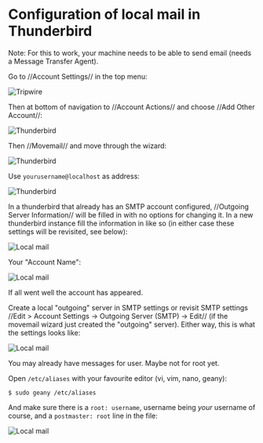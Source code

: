 # Configuration of local mail in Thunderbird

Note: For this to work, your machine needs to be able to send email (needs a Message Transfer Agent).

Go to //Account Settings// in the top menu:

![Tripwire](https://github.com/tymyrddin/orchard/blob/main/mitigations/assets/images/thunderbird-account-settings.png)

Then at bottom of navigation to //Account Actions// and choose //Add Other Account//:

![Thunderbird](https://github.com/tymyrddin/orchard/blob/main/mitigations/assets/images/thunderbird-account-settings2.png)

Then //Movemail// and move through the wizard:

![Thunderbird](https://github.com/tymyrddin/orchard/blob/main/mitigations/assets/images/thunderbird-choose-movemail.png)

Use `yourusername@localhost` as address:

![Thunderbird](https://github.com/tymyrddin/orchard/blob/main/mitigations/assets/images/thunderbird-movemail-address.png)

In a thunderbird that already has an SMTP account configured, //Outgoing Server Information// will be filled in with no options for changing it. In a new thunderbird instance fill the information in like so (in either case these settings will be revisited, see below): 

![Local mail](https://github.com/tymyrddin/orchard/blob/main/mitigations/assets/images/localmail4.png)

Your "Account Name": 

![Local mail](https://github.com/tymyrddin/orchard/blob/main/mitigations/assets/images/localmail5.png)

If all went well the account has appeared. 

Create a local "outgoing" server in SMTP settings or revisit SMTP settings //Edit > Account Settings -> Outgoing Server (SMTP) -> Edit// (if the movemail wizard just created the "outgoing" server). Either way, this is what the settings looks like: 

![Local mail](https://github.com/tymyrddin/orchard/blob/main/mitigations/assets/images/localmail6.png)

You may already have messages for user. Maybe not for root yet.

Open `/etc/aliases` with your favourite editor (vi, vim, nano, geany):

    $ sudo geany /etc/aliases

And make sure there is a `root: username`, username being *your* username of course, and a `postmaster: root` line in the file:

![Local mail](https://github.com/tymyrddin/orchard/blob/main/mitigations/assets/images/localmail8.png)



